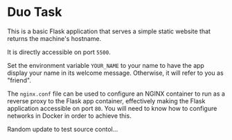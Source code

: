 # Duo Task

This is a basic Flask application that serves a simple static website that returns the machine's hostname.

It is directly accessible on port `5500`.

Set the environment variable `YOUR_NAME` to your name to have the app display your name in its welcome message. Otherwise, it will refer to you as "friend".

The `nginx.conf` file can be used to configure an NGINX container to run as a reverse proxy to the Flask app container, effectively making the Flask application accessible on port `80`. You will need to know how to configure networks in Docker in order to achieve this.

Random update to test source contol...